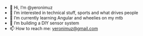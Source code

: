 - 👋 Hi, I’m @yeronimuz
- 👀 I’m interested in technical stuff, sports and what drives people
- 🌱 I’m currently learning Angular and wheelies on my mtb
- 💞️ I’m building a DIY sensor system
- 📫 How to reach me: yeronimuz@gmail.com

<!---
yeronimuz/yeronimuz is a ✨ special ✨ repository because its `README.md` (this file) appears on your GitHub profile.
You can click the Preview link to take a look at your changes.
--->
